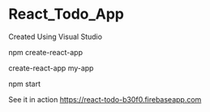 # React_Todo_App

Created Using Visual Studio

npm create-react-app

create-react-app my-app

npm start

See it in action https://react-todo-b30f0.firebaseapp.com


